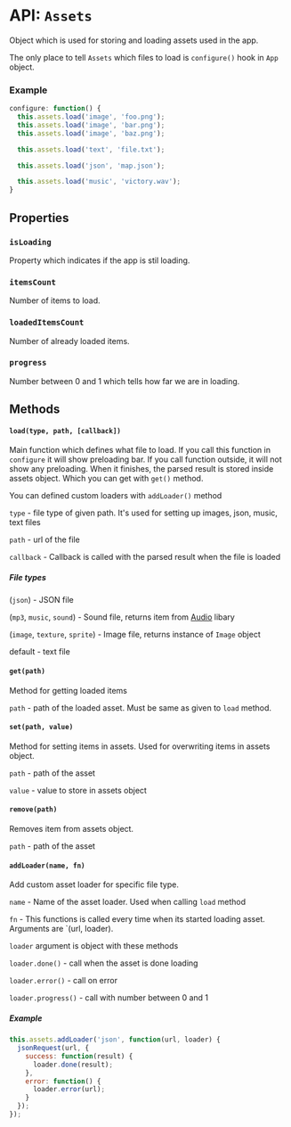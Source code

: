 # API: `Assets`

Object which is used for storing and loading assets used in the app.

The only place to tell `Assets` which files to load is `configure()` hook in `App` object.

### Example

```javascript
configure: function() {
  this.assets.load('image', 'foo.png');
  this.assets.load('image', 'bar.png');
  this.assets.load('image', 'baz.png');

  this.assets.load('text', 'file.txt');

  this.assets.load('json', 'map.json');

  this.assets.load('music', 'victory.wav');
}
```

Properties
----------

### `isLoading`

Property which indicates if the app is stil loading.

### `itemsCount`

Number of items to load.

### `loadedItemsCount`

Number of already loaded items.

### `progress`

Number between 0 and 1 which tells how far we are in loading.

Methods
-------

#### `load(type, path, [callback])`

Main function which defines what file to load. If you call this function in
`configure` it will show preloading bar. If you call function outside, it will
not show any preloading. When it finishes, the parsed result is stored inside
assets object. Which you can get with `get()` method.

You can defined custom loaders with `addLoader()` method

`type` - file type of given path. It's used for setting up images, json, music, text files

`path` - url of the file

`callback` - Callback is called with the parsed result when the file is loaded

##### File types

(`json`) - JSON file

(`mp3`, `music`, `sound`) - Sound file, returns item from [Audio](https://github.com/jansedivy/potion-audio) libary

(`image`, `texture`, `sprite`) - Image file, returns instance of `Image` object

default - text file

#### `get(path)`

Method for getting loaded items

`path` - path of the loaded asset. Must be same as given to `load` method.

#### `set(path, value)`

Method for setting items in assets. Used for overwriting items in assets object.

`path` - path of the asset

`value` - value to store in assets object

#### `remove(path)`

Removes item from assets object.

`path` - path of the asset

#### `addLoader(name, fn)`

Add custom asset loader for specific file type.

`name` - Name of the asset loader. Used when calling `load` method

`fn` - This functions is called every time when its started loading asset. Arguments are `(url, loader).

`loader` argument is object with these methods

`loader.done()` - call when the asset is done loading

`loader.error()` - call on error

`loader.progress()` - call with number between 0 and 1

##### Example

```javascript
this.assets.addLoader('json', function(url, loader) {
  jsonRequest(url, {
    success: function(result) {
      loader.done(result);
    },
    error: function() {
      loader.error(url);
    }
  });
});
```
